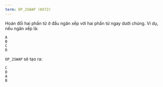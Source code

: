 ```yaml
---
term: OP_2SWAP (0X72)
---
```


Hoán đổi hai phần tử ở đầu ngăn xếp với hai phần tử ngay dưới chúng. Ví dụ, nếu ngăn xếp là:

```text
A
B
C
D
```

`OP_2SWAP` sẽ tạo ra:

```text
C
D
A
B
```